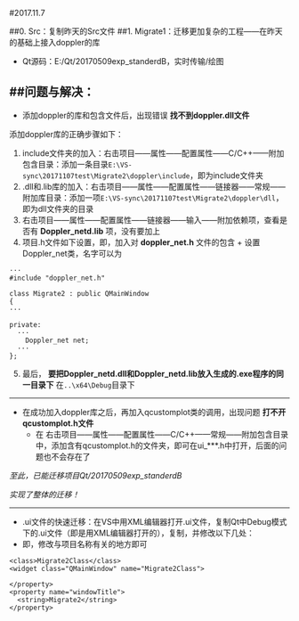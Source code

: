 #2017.11.7

##0. Src：复制昨天的Src文件
##1. Migrate1：迁移更加复杂的工程——在昨天的基础上接入doppler的库
* Qt源码：E:/Qt/20170509exp_standerdB，实时传输/绘图

##问题与解决：
---
* 添加doppler的库和包含文件后，出现错误 **找不到doppler.dll文件**

添加doppler库的正确步骤如下：
1. include文件夹的加入：右击项目——属性——配置属性——C/C++——附加包含目录：添加一条目录``E:\VS-sync\20171107test\Migrate2\doppler\include``，即为include文件夹
2. .dll和.lib库的加入：右击项目——属性——配置属性——链接器——常规——附加库目录：添加一项``E:\VS-sync\20171107test\Migrate2\doppler\dll``，即为dll文件夹的目录
3. 右击项目——属性——配置属性——链接器——输入——附加依赖项，查看是否有 **Doppler_netd.lib** 项，没有要加上
4. 项目.h文件如下设置，即，加入对 **doppler_net.h** 文件的包含 + 设置Doppler_net类，名字可以为
```
···
#include "doppler_net.h"

class Migrate2 : public QMainWindow
{
···

private:
  ···
	Doppler_net net;
  ···
};

```
5. 最后， **要把Doppler_netd.dll和Doppler_netd.lib放入生成的.exe程序的同一目录下**
在``..\x64\Debug``目录下
---

* 在成功加入doppler库之后，再加入qcustomplot类的调用，出现问题 **打不开qcustomplot.h文件**
  * 在 右击项目——属性——配置属性——C/C++——常规——附加包含目录中，添加含有qcustomplot.h的文件夹，即可在ui_***.h中打开，后面的问题也不会存在了

*至此，已能迁移项目Qt/20170509exp_standerdB*

*实现了整体的迁移！*

---
* .ui文件的快速迁移：在VS中用XML编辑器打开.ui文件，复制Qt中Debug模式下的.ui文件（即是用XML编辑器打开的），复制，并修改以下几处：
* 即，修改与项目名称有关的地方即可
```
<class>Migrate2Class</class>
<widget class="QMainWindow" name="Migrate2Class">
```
```
</property>
<property name="windowTitle">
  <string>Migrate2</string>
</property>
```
